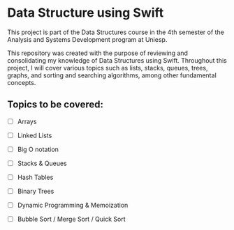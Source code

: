 # Data Structure using Swift

This project is part of the Data Structures course in the 4th semester of the Analysis and Systems Development program at Uniesp.

This repository was created with the purpose of reviewing and consolidating my knowledge of Data Structures using Swift. Throughout this project, I will cover various topics such as lists, stacks, queues, trees, graphs, and sorting and searching algorithms, among other fundamental concepts.

## Topics to be covered:

- [ ] Arrays
- [ ] Linked Lists
- [ ] Big O notation
- [ ] Stacks & Queues
- [ ] Hash Tables
- [ ] Binary Trees
- [ ] Dynamic Programming & Memoization
- [ ] Bubble Sort / Merge Sort / Quick Sort

